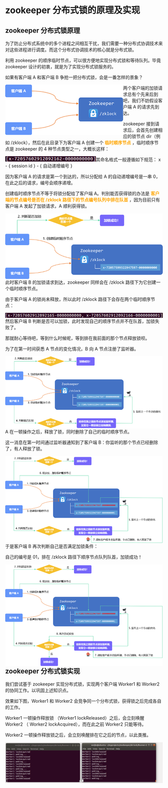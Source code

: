 # zookeeper 分布式锁的原理及实现



## zookeeper 分布式锁原理

为了防止分布式系统中的多个进程之间相互干扰，我们需要一种分布式协调技术来对这些进程进行调度。而这个分布式协调技术的核心就是分布式锁。

利用 zookeeper 的顺序临时节点，可以很方便地实现分布式锁和等待队列。毕竟 zookeeper 设计的初衷，就是为了实现分布式锁服务的。

如果有客户端 A 和客户端 B 争抢一把分布式锁，会是一番怎样的景象？


<img src="./img/1.png" style="float:left">



两个客户端的加锁请求总有个先来后到吧，我们不妨假设客户端 A 的请求先到达。

zookeeper 接到请求后，会首先创建相应的锁节点 dir（例如 /zklock），然后在此目录下为客户端 A 创建一个 <font color=orange> **临时顺序节点** </font>，临时顺序节点是 zookeeper 的 4 种节点类型之一，大概长这样：

<img src="./img/node-1.png" style="float: left">

其命名格式一般遵循如下规范： x - { session id } - { 自动递增编号 }

因为客户端 A 的请求是第一个到达的，所以分配给 A 的自动递增编号是一串 0，在此之后的请求，编号会顺序递增。

创建临时顺序节点不等于将锁分配给了客户端 A。判别能否获得锁的办法是 <font color=orange> **客户端的节点编号是否在 /zklock 路径下的节点编号队列中排在队首** </font> ，因为目前只有客户端 A 发起了加锁请求，A 顺利获得锁。



<img src="./img/2.png" style="float: left">



此时客户端 B 的加锁请求到达，zookeeper 同样会在 /zklock 路径下为它创建一个临时顺序节点。

由于客户端 A 的锁尚未释放，所以此时 /zklock 路径下会存在两个临时顺序节点：

<img src="./img/node-2.png" style="float:left">

然后客户端 B 判断是否可以加锁，此时发现自己的顺序节点并不在队首，加锁失败了。

那就耐心等待吧，等到什么时候呢，等到排在我前面的那个节点释放锁呗。

为了在第一时间获悉 A 节点的变化情况，B 向 A 节点注册了监听器。



<img src="./img/3.png" style="float:left">



A 在一顿操作之后，释放了锁，同时删除了自己的临时顺序节点。

这一消息在第一时间通过监听器通知到了客户端 B：你监听的那个节点已经删除了，有人释放了锁。



<img src="./img/4.png" style="float:left">



于是客户端 B 再次判断自己是否满足加锁条件：

自己的编号是 01，排在 /zklock 路径下顺序节点队列队首，加锁成功！



<img src="./img/5.png" style="float:left">



## zookeeper 分布式锁实现



我们尝试基于 zookeeper 实现分布式锁，实现两个客户端 Worker1 和 Worker2 的协同工作。以巩固上述知识点。

效果如下图，Worker1 和 Worker2 会竞争同一个分布式锁，获得锁之后完成各自的工作。

Worker1 一顿操作释放锁 （Worker1 lockReleased）之后，会立刻唤醒 Worker2 （ Worker2 lockAcquired），而在此之前 Worker2 只能等待。

Worker2 一顿操作释放锁之后，会立刻唤醒排在它之后的节点，以此类推。



<img src="./img/zklock.gif">

